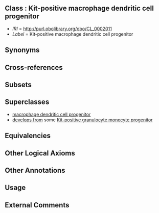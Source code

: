 
## Class : Kit-positive macrophage dendritic cell progenitor

 * *IRI* = http://purl.obolibrary.org/obo/CL_0002011
 * *Label* = Kit-positive macrophage dendritic cell progenitor

## Synonyms


## Cross-references


## Subsets


## Superclasses

 * [macrophage dendritic cell progenitor](../../CL/09/CL_0002009.md)
 * [develops from](../../RO/02/RO_0002202.md) some [Kit-positive granulocyte monocyte progenitor](../../CL/02/CL_0002002.md)

## Equivalencies


## Other Logical Axioms


## Other Annotations


## Usage


## External Comments

